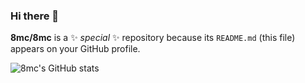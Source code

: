 ### Hi there 👋


**8mc/8mc** is a ✨ _special_ ✨ repository because its `README.md` (this file) appears on your GitHub profile.


![8mc's GitHub stats](https://github-readme-stats.vercel.app/api?username=8mc&show_icons=true&theme=radical)

<!--
Here are some ideas to get you started:
 
- 🔭 I’m currently working on ...
- 🌱 I’m currently learning ...
- 👯 I’m looking to collaborate on ...
- 🤔 I’m looking for help with ...
- 💬 Ask me about ...
- 📫 How to reach me: ...
- 😄 Pronouns: ...
- ⚡ Fun fact: ...
-->
